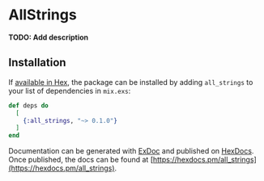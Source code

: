 # AllStrings

**TODO: Add description**

## Installation

If [available in Hex](https://hex.pm/docs/publish), the package can be installed
by adding `all_strings` to your list of dependencies in `mix.exs`:

```elixir
def deps do
  [
    {:all_strings, "~> 0.1.0"}
  ]
end
```

Documentation can be generated with [ExDoc](https://github.com/elixir-lang/ex_doc)
and published on [HexDocs](https://hexdocs.pm). Once published, the docs can
be found at [https://hexdocs.pm/all_strings](https://hexdocs.pm/all_strings).


